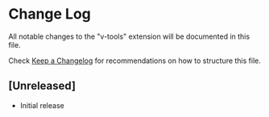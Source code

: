 # Change Log

All notable changes to the "v-tools" extension will be documented in this file.

Check [Keep a Changelog](http://keepachangelog.com/) for recommendations on how to structure this file.

## [Unreleased]

- Initial release